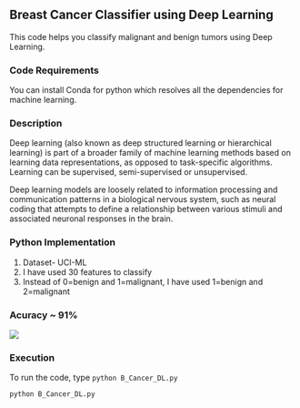 ## Breast Cancer Classifier using Deep Learning
This code helps you classify malignant and benign tumors using Deep Learning.


### Code Requirements
You can install Conda for python which resolves all the dependencies for machine learning.

### Description
Deep learning (also known as deep structured learning or hierarchical learning) is part of a broader family of machine learning methods based on learning data representations, as opposed to task-specific algorithms. Learning can be supervised, semi-supervised or unsupervised.

Deep learning models are loosely related to information processing and communication patterns in a biological nervous system, such as neural coding that attempts to define a relationship between various stimuli and associated neuronal responses in the brain.

### Python  Implementation

1) Dataset- UCI-ML
2) I have used 30 features to classify
3) Instead of 0=benign and 1=malignant, I have used 1=benign and 2=malignant

### Acuracy ~ 91%

<img src="https://github.com/akshaybahadur21/BreastCancer_Classification/blob/master/b_cancer_dl.gif">

### Execution
To run the code, type `python B_Cancer_DL.py`

```
python B_Cancer_DL.py
```



